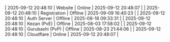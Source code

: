 | 2025-09-12 20:48:10 | Website | Online | 2025-09-12 20:48:07 |
| 2025-09-12 20:48:10 | Registration | Offline | 2025-09-09 16:40:23 |
| 2025-09-12 20:48:10 | Auth Server | Offline | 2025-08-18 09:33:31 |
| 2025-09-12 20:48:10 | Kezan (PvE) | Offline | 2025-08-03 17:58:02 |
| 2025-09-12 20:48:10 | Gurubashi (PvP) | Offline | 2025-08-23 21:44:06 |
| 2025-09-12 20:48:10 | Cloudflare | Online | 2025-09-12 20:48:07 |
